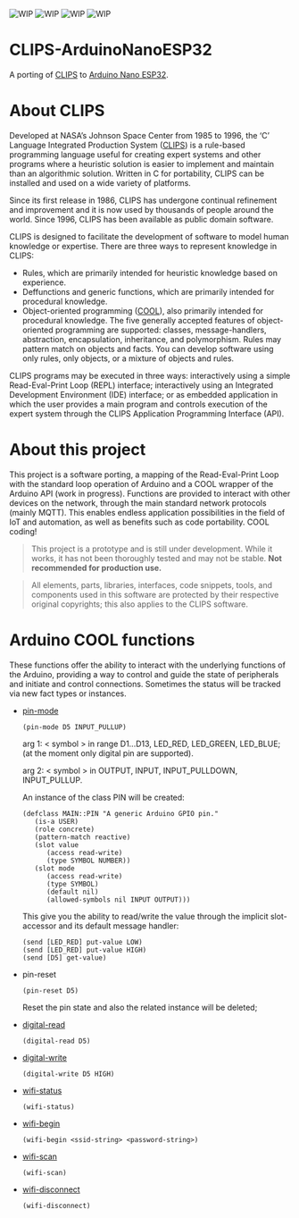 ![WIP](https://img.shields.io/badge/ESP_IDF-V5.3.2-blue)
![WIP](https://img.shields.io/badge/target-ESP32_S3-blue)
![WIP](https://img.shields.io/badge/CLIPS-V6.4.1-blue)
![WIP](https://img.shields.io/badge/status-WIP-orange)

# CLIPS-ArduinoNanoESP32
A porting of [CLIPS](https://sourceforge.net/projects/clipsrules/) to [Arduino Nano ESP32](https://docs.arduino.cc/hardware/nano-esp32/).

# About CLIPS

Developed at NASA’s Johnson Space Center from 1985 to 1996, the ‘C’ Language Integrated Production System ([CLIPS](https://ntrs.nasa.gov/api/citations/19960022632/downloads/19960022632.pdf)) is a rule-based programming language useful for creating expert systems and other programs where a heuristic solution is easier to implement and maintain than an algorithmic solution. Written in C for portability, CLIPS can be installed and used on a wide variety of platforms.

Since its first release in 1986, CLIPS has undergone
continual refinement and improvement and it is now used by thousands of people around the world.
Since 1996, CLIPS has been available as public domain software.

CLIPS is designed to facilitate the development of software to model human knowledge or
expertise.
There are three ways to represent knowledge in CLIPS:
- Rules, which are primarily intended for heuristic knowledge based on experience.
- Deffunctions and generic functions, which are primarily intended for procedural knowledge.
- Object-oriented programming ([COOL](https://ntrs.nasa.gov/api/citations/19920004651/downloads/19920004651.pdf)), also primarily intended for procedural knowledge. The five
generally accepted features of object-oriented programming are supported: classes,
message-handlers, abstraction, encapsulation, inheritance, and polymorphism. Rules may
pattern match on objects and facts.
You can develop software using only rules, only objects, or a mixture of objects and rules.

CLIPS programs may be executed in three ways: interactively using a simple Read-Eval-Print Loop (REPL) interface; interactively using an Integrated Development Environment (IDE) interface; or as embedded application in which the user provides a main program and controls execution of the expert system through the CLIPS Application Programming Interface (API).

# About this project

This project is a software porting, a mapping of the Read-Eval-Print Loop with the standard loop operation of Arduino and a COOL wrapper of the Arduino API (work in progress). Functions are provided to interact with other devices on the network, through the main standard network protocols (mainly MQTT). This enables endless application possibilities in the field of IoT and automation, as well as benefits such as code portability. COOL coding!

> This project is a prototype and is still under development. While it works, it has not been thoroughly tested and may not be stable. **Not recommended for production use.**

> All elements, parts, libraries, interfaces, code snippets, tools, and components used in this software are protected by their respective original copyrights; this also applies to the CLIPS software.

# Arduino COOL functions

These functions offer the ability to interact with the underlying functions of the Arduino, providing a way to control and guide the state of peripherals and initiate and control connections. Sometimes the status will be tracked via new fact types or instances.

- [pin-mode](https://docs.arduino.cc/language-reference/en/functions/digital-io/pinMode/)

    `(pin-mode D5 INPUT_PULLUP)`

    arg 1: < symbol > in range D1...D13, LED_RED, LED_GREEN, LED_BLUE; (at the moment only digital pin are supported).

    arg 2: < symbol > in OUTPUT, INPUT, INPUT_PULLDOWN, INPUT_PULLUP.

    An instance of the class PIN will be created:
    ```
    (defclass MAIN::PIN "A generic Arduino GPIO pin."
       (is-a USER)
       (role concrete)
       (pattern-match reactive)
       (slot value
          (access read-write)
          (type SYMBOL NUMBER))
       (slot mode
          (access read-write)
          (type SYMBOL)
          (default nil)
          (allowed-symbols nil INPUT OUTPUT)))
    ```

    This give you the ability to read/write the value through the implicit slot-accessor and its default message handler:
    ```
    (send [LED_RED] put-value LOW)
    (send [LED_RED] put-value HIGH)
    (send [D5] get-value)
    ```
    
- pin-reset

    `(pin-reset D5)`

    Reset the pin state and also the related instance will be deleted;

- [digital-read](https://docs.arduino.cc/language-reference/en/functions/digital-io/digitalread/)

    `(digital-read D5)`

- [digital-write](https://docs.arduino.cc/language-reference/en/functions/digital-io/digitalwrite/)

    `(digital-write D5 HIGH)`

- [wifi-status](https://docs.arduino.cc/libraries/wifi/#%60WiFi.status()%60)

    `(wifi-status)`

- [wifi-begin](https://docs.arduino.cc/libraries/wifi/#%60WiFi.begin()%60)

    `(wifi-begin <ssid-string> <password-string>)`

- [wifi-scan](https://docs.arduino.cc/libraries/wifi/#%60WiFi.scanNetworks()%60)

    `(wifi-scan)`

- [wifi-disconnect](https://docs.arduino.cc/libraries/wifi/#%60WiFi.disconnect()%60)

    `(wifi-disconnect)`
